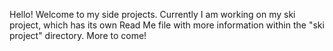 Hello! Welcome to my side projects. Currently I am working on my ski project, which has its own Read Me file with more information within the "ski project" directory. More to come!
